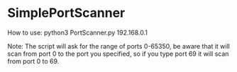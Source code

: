 # SimplePortScanner
How to use:
python3 PortScanner.py 192.168.0.1

Note:
The script will ask for the range of ports 0-65350, be aware that it will scan from port 0 to the port you specified, so if you type port 69 it will scan from port 0 to 69.
